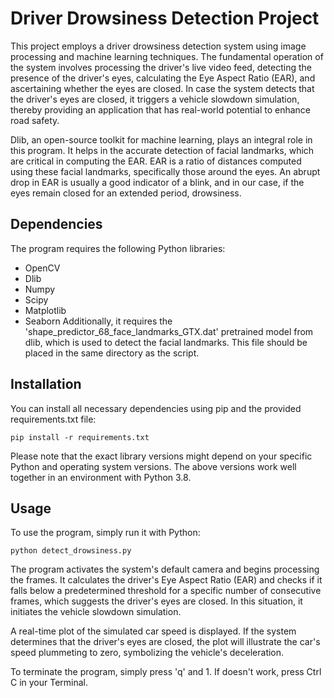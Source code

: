 # Driver Drowsiness Detection Project
This project employs a driver drowsiness detection system using image processing and machine learning techniques. The fundamental operation of the system involves processing the driver's live video feed, detecting the presence of the driver's eyes, calculating the Eye Aspect Ratio (EAR), and ascertaining whether the eyes are closed. In case the system detects that the driver's eyes are closed, it triggers a vehicle slowdown simulation, thereby providing an application that has real-world potential to enhance road safety.

Dlib, an open-source toolkit for machine learning, plays an integral role in this program. It helps in the accurate detection of facial landmarks, which are critical in computing the EAR. EAR is a ratio of distances computed using these facial landmarks, specifically those around the eyes. An abrupt drop in EAR is usually a good indicator of a blink, and in our case, if the eyes remain closed for an extended period, drowsiness.

## Dependencies
The program requires the following Python libraries:

- OpenCV
- Dlib
- Numpy
- Scipy
- Matplotlib
- Seaborn
Additionally, it requires the 'shape_predictor_68_face_landmarks_GTX.dat' pretrained model from dlib, which is used to detect the facial landmarks. This file should be placed in the same directory as the script.

## Installation
You can install all necessary dependencies using pip and the provided requirements.txt file:

```
pip install -r requirements.txt
```

Please note that the exact library versions might depend on your specific Python and operating system versions. The above versions work well together in an environment with Python 3.8.

## Usage
To use the program, simply run it with Python:
```
python detect_drowsiness.py
```
The program activates the system's default camera and begins processing the frames. It calculates the driver's Eye Aspect Ratio (EAR) and checks if it falls below a predetermined threshold for a specific number of consecutive frames, which suggests the driver's eyes are closed. In this situation, it initiates the vehicle slowdown simulation.

A real-time plot of the simulated car speed is displayed. If the system determines that the driver's eyes are closed, the plot will illustrate the car's speed plummeting to zero, symbolizing the vehicle's deceleration.

To terminate the program, simply press 'q' and 1. If doesn't work, press Ctrl C in your Terminal.
